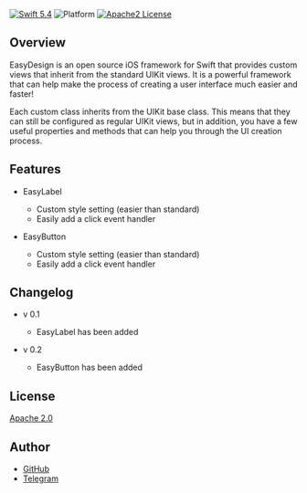 [![Swift 5.4](https://img.shields.io/badge/Swift-5.4-orange.svg?style=flat)](https://swift.org)
![Platform](https://img.shields.io/cocoapods/p/ios?style=flat)
[![Apache2 License](https://img.shields.io/badge/license-Apache2-blue.svg?style=flat)](LICENSE)


## Overview

EasyDesign is an open source iOS framework for Swift that provides custom views that inherit from the standard UIKit views. It is a powerful framework that can help make the process of creating a user interface much easier and faster!

Each custom class inherits from the UIKit base class. This means that they can still be configured as regular UIKit views, but in addition, you have a few useful properties and methods that can help you through the UI creation process.

## Features

- EasyLabel
    - Custom style setting (easier than standard)
    - Easily add a click event handler

- EasyButton
    - Custom style setting (easier than standard)
    - Easily add a click event handler

## Changelog

- v 0.1
    - EasyLabel has been added

- v 0.2
    - EasyButton has been added

## License

[Apache 2.0](LICENSE)

## Author
- [GitHub](https://github.com/idle-i)
- [Telegram](https://t.me/idle_i)
